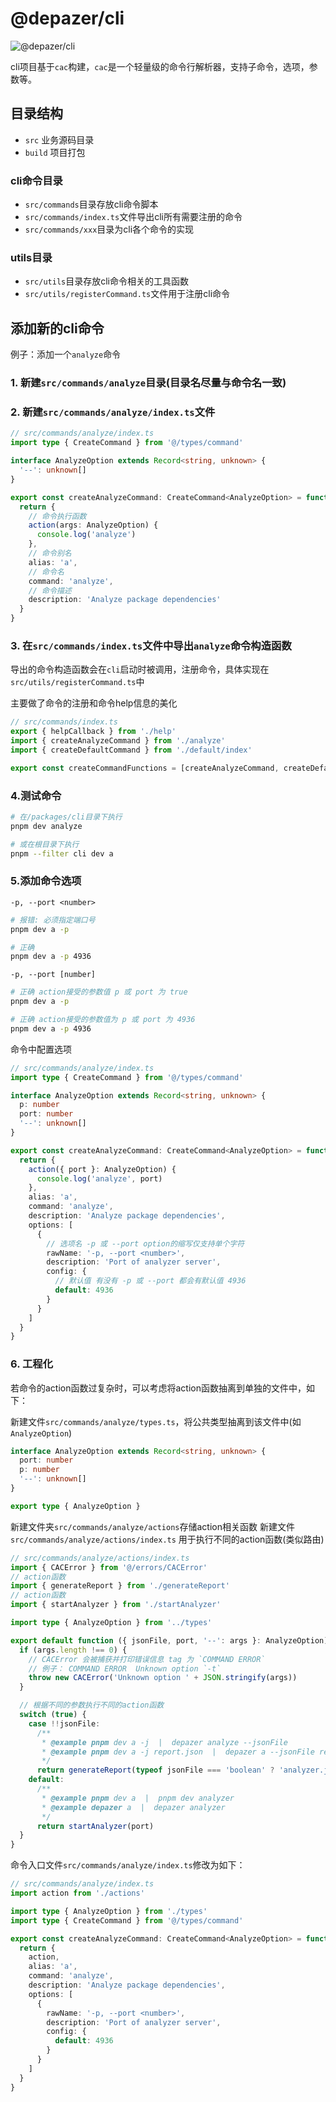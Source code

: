 # @depazer/cli

<img src="./img/cli.webp" alt="@depazer/cli" class="depazer-img" style="border:none;box-shadow:none" />

cli项目基于`cac`构建，`cac`是一个轻量级的命令行解析器，支持子命令，选项，参数等。

## 目录结构

- `src` 业务源码目录
- `build` 项目打包

### cli命令目录

- `src/commands`目录存放cli命令脚本
- `src/commands/index.ts`文件导出cli所有需要注册的命令
- `src/commands/xxx`目录为cli各个命令的实现

### utils目录

- `src/utils`目录存放cli命令相关的工具函数
- `src/utils/registerCommand.ts`文件用于注册cli命令

## 添加新的cli命令

例子：添加一个`analyze`命令

### 1. 新建`src/commands/analyze`目录(目录名尽量与命令名一致)

### 2. 新建`src/commands/analyze/index.ts`文件

```ts
// src/commands/analyze/index.ts
import type { CreateCommand } from '@/types/command'

interface AnalyzeOption extends Record<string, unknown> {
  '--': unknown[]
}

export const createAnalyzeCommand: CreateCommand<AnalyzeOption> = function () {
  return {
    // 命令执行函数
    action(args: AnalyzeOption) {
      console.log('analyze')
    },
    // 命令别名
    alias: 'a',
    // 命令名
    command: 'analyze',
    // 命令描述
    description: 'Analyze package dependencies'
  }
}
```

### 3. 在`src/commands/index.ts`文件中导出`analyze`命令构造函数

导出的命令构造函数会在`cli`启动时被调用，注册命令，具体实现在`src/utils/registerCommand.ts`中

主要做了命令的注册和命令help信息的美化

```ts
// src/commands/index.ts
export { helpCallback } from './help'
import { createAnalyzeCommand } from './analyze'
import { createDefaultCommand } from './default/index'

export const createCommandFunctions = [createAnalyzeCommand, createDefaultCommand]
```

### 4.测试命令

```bash
# 在/packages/cli目录下执行
pnpm dev analyze

# 或在根目录下执行
pnpm --filter cli dev a
```

### 5.添加命令选项

`-p, --port <number>`

```bash
# 报错: 必须指定端口号
pnpm dev a -p

# 正确
pnpm dev a -p 4936
```

`-p, --port [number]`

```bash
# 正确 action接受的参数值 p 或 port 为 true
pnpm dev a -p

# 正确 action接受的参数值为 p 或 port 为 4936
pnpm dev a -p 4936
```

命令中配置选项

```ts
// src/commands/analyze/index.ts
import type { CreateCommand } from '@/types/command'

interface AnalyzeOption extends Record<string, unknown> {
  p: number
  port: number
  '--': unknown[]
}

export const createAnalyzeCommand: CreateCommand<AnalyzeOption> = function () {
  return {
    action({ port }: AnalyzeOption) {
      console.log('analyze', port)
    },
    alias: 'a',
    command: 'analyze',
    description: 'Analyze package dependencies',
    options: [
      {
        // 选项名 -p 或 --port option的缩写仅支持单个字符
        rawName: '-p, --port <number>',
        description: 'Port of analyzer server',
        config: {
          // 默认值 有没有 -p 或 --port 都会有默认值 4936
          default: 4936
        }
      }
    ]
  }
}
```

### 6. 工程化

若命令的action函数过复杂时，可以考虑将action函数抽离到单独的文件中，如下：

新建文件`src/commands/analyze/types.ts`，将公共类型抽离到该文件中(如`AnalyzeOption`)

```ts
interface AnalyzeOption extends Record<string, unknown> {
  port: number
  p: number
  '--': unknown[]
}

export type { AnalyzeOption }
```

新建文件夹`src/commands/analyze/actions`存储action相关函数
新建文件`src/commands/analyze/actions/index.ts` 用于执行不同的action函数(类似路由)

```ts
// src/commands/analyze/actions/index.ts
import { CACError } from '@/errors/CACError'
// action函数
import { generateReport } from './generateReport'
// action函数
import { startAnalyzer } from './startAnalyzer'

import type { AnalyzeOption } from '../types'

export default function ({ jsonFile, port, '--': args }: AnalyzeOption) {
  if (args.length !== 0) {
    // CACError 会被捕获并打印错误信息 tag 为 `COMMAND ERROR`
    // 例子： COMMAND ERROR  Unknown option `-t`
    throw new CACError('Unknown option ' + JSON.stringify(args))
  }

  // 根据不同的参数执行不同的action函数
  switch (true) {
    case !!jsonFile:
      /**
       * @example pnpm dev a -j  |  depazer analyze --jsonFile
       * @example pnpm dev a -j report.json  |  depazer a --jsonFile report.json
       */
      return generateReport(typeof jsonFile === 'boolean' ? 'analyzer.json' : jsonFile)
    default:
      /**
       * @example pnpm dev a  |  pnpm dev analyzer
       * @example depazer a  |  depazer analyzer
       */
      return startAnalyzer(port)
  }
}
```

命令入口文件`src/commands/analyze/index.ts`修改为如下：

```ts
// src/commands/analyze/index.ts
import action from './actions'

import type { AnalyzeOption } from './types'
import type { CreateCommand } from '@/types/command'

export const createAnalyzeCommand: CreateCommand<AnalyzeOption> = function () {
  return {
    action,
    alias: 'a',
    command: 'analyze',
    description: 'Analyze package dependencies',
    options: [
      {
        rawName: '-p, --port <number>',
        description: 'Port of analyzer server',
        config: {
          default: 4936
        }
      }
    ]
  }
}
```
